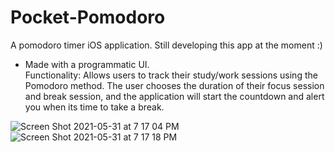 # Pocket-Pomodoro
A pomodoro timer iOS application. Still developing this app at the moment :)<br>
* Made with a programmatic UI. <br>
Functionality: Allows users to track their study/work sessions using the Pomodoro method. The user chooses the duration of their focus session and break session, and the application will start the countdown and alert you when its time to take a break.

![Screen Shot 2021-05-31 at 7 17 04 PM](https://user-images.githubusercontent.com/29238419/120249665-98fc3a00-c249-11eb-9290-f1c6220f6d23.png)
![Screen Shot 2021-05-31 at 7 17 18 PM](https://user-images.githubusercontent.com/29238419/120249667-9a2d6700-c249-11eb-9aec-f4eb9b5777a3.png)
